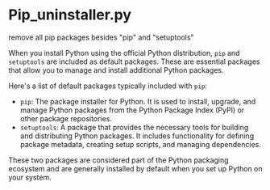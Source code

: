 # Pip_uninstaller.py
remove all pip packages besides "pip" and "setuptools"


When you install Python using the official Python distribution, `pip` and `setuptools` are included as default packages. These are essential packages that allow you to manage and install additional Python packages.

Here's a list of default packages typically included with `pip`:

-   ``pip``: The package installer for Python. It is used to install, upgrade, and manage Python packages from the Python Package Index (PyPI) or other package repositories.
-   ``setuptools``: A package that provides the necessary tools for building and distributing Python packages. It includes functionality for defining package metadata, creating setup scripts, and managing dependencies.

These two packages are considered part of the Python packaging ecosystem and are generally installed by default when you set up Python on your system.
